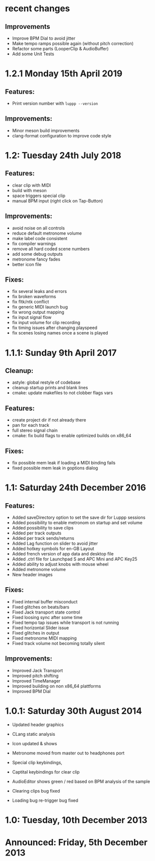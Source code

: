 # recent changes

## Improvements

* Improve BPM Dial to avoid jitter
* Make tempo ramps possible again (without pitch correction)
* Refactor some parts (LooperClip & AudioBuffer)
* Add some Unit Tests

# 1.2.1 Monday 15th April 2019

## Features:

* Print version number with `luppp --version`

## Improvements:

* Minor meson build improvements
* clang-format configuration to improve code style

# 1.2: Tuesday 24th July 2018

## Features:
* clear clip with MIDI
* build with meson
* space triggers special clip
* manual BPM input (right click on Tap-Button)

## Improvements:
* avoid noise on all controls
* reduce default metronome volume
* make label code consistent
* fix compiler warnings
* remove all hard coded scene numbers
* add some debug outputs
* metronome fancy fades
* better icon file

## Fixes:
* fix several leaks and errors
* fix broken waveforms
* fix fltk/ntk conflict
* fix generic MIDI launch bug
* fix wrong output mapping
* fix input signal flow
* fix input volume for clip recording
* fix timing issues after changing playspeed
* fix scenes losing names once a scene is played

# 1.1.1: Sunday 9th April 2017
## Cleanup:
* astyle: global restyle of codebase
* cleanup startup prints and blank lines
* cmake: update makefiles to not clobber flags vars

## Features:
* create project dir if not already there
* pan for each track
* full stereo signal chain
* cmake: fix build flags to enable optimized builds on x86_64

## Fixes:
* fix possible mem leak if loading a MIDI binding fails
* fixed possible mem leak in goptions dialog

# 1.1: Saturday 24th December 2016
## Features:
* Added saveDirectory option to set the save dir for Luppp sessions
* Added possibility to enable metronom on startup and set volume
* Added possibility to save clips
* Added per track outputs
* Added per track sends/returns
* Added Lag function on slider to avoid jitter
* Added hotkey symbols for en-GB Layout
* Added french version of app data and desktop file
* Added .ctrl file for Launchpad S and APC Mini and APC Key25
* Added ability to adjust knobs with mouse wheel
* Added metronome volume
* New header images

## Fixes:
* Fixed internal buffer misconduct
* Fixed glitches on beats/bars
* Fixed Jack transport state control
* Fixed loosing sync after some time
* Fixed tempo tap issues while transport is not running
* Fixed horizontal Slider issue
* Fixed glitches in output
* Fixed metronome MIDI mapping
* Fixed track volume not becoming totally silent

## Improvements:
* Improved Jack Transport 
* Improved pitch shifting
* Improved TimeManager
* Improved building on non x86_64 plattforms
* Improved BPM Dial

# 1.0.1: Saturday 30th August 2014

* Updated header graphics
* CLang static analysis
* Icon updated & shows

* Metronome moved from master out to headphones port
* Special clip keybindings,
* Captital keybindings for clear clip

* AudioEditor shows green / red based on BPM analysis of the sample 
* Clearing clips bug fixed
* Loading bug re-trigger bug fixed

# 1.0: Tuesday, 10th December 2013

# Announced: Friday, 5th December 2013